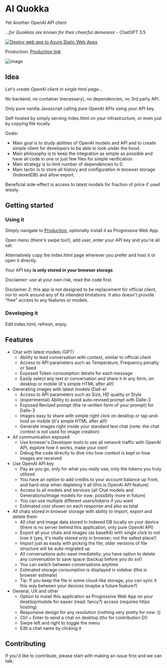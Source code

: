# AI Quokka

Yet Another OpenAI API client

_...for Quokkas are known for their cheerful demeanor_  - ChatGPT 3.5

[![Deploy web app to Azure Static Web Apps](https://github.com/LordMsz/aiquokka/actions/workflows/azure-staticwebapp.yml/badge.svg)](https://github.com/LordMsz/aiquokka/actions/workflows/azure-staticwebapp.yml)

Production: [Production link](https://gentle-river-0082c9d03.3.azurestaticapps.net/)

![image](https://github.com/LordMsz/aiquokka/assets/33070601/76afa89f-37f6-4eb2-b639-a5f4b5a88c08)

## Idea

_Let's create OpenAI client in single html page..._

No backend, no container (necessary), no dependencies, no 3rd party API.

Only pure vanilla Javascript calling pure OpenAI APIs using your API key.

Self-hosted by simply serving index.html on your infrastructure, or even just by copying file locally.

Goals:

- Main goal is to study abilities of OpenAI models and API and to create simple client for developers to be able to look under the hood.
- Main philosophy is to keep the integration as simple as possible and have all code in one or just few files for simple verification.
- Main strategy is to limit number of dependencies to 0.
- Main tactic is to store all history and configuration in browser storage (IndexedDB) and allow export.

Beneficial side-effect is access to latest models for fraction of price if used wisely.

## Getting started

### Using it

Simply navigate to [Production](https://gentle-river-0082c9d03.3.azurestaticapps.net/), optionally install it as Progressive Web App.

Open menu (there's swipe too!), add user, enter your API key and you're all set.


Alternatively copy the index.html page wherever you prefer and host it or open it directly.


Your API key **is only stored in your browser storage**.

Disclaimer: use at your own risk, read the code first.

Disclaimer 2: this app is not designed to be replacement for official client, nor to work around any of its intended limitations. It also doesn't provide "free" access to any features or models.

### Developing it

Edit index.html, refresh, enjoy.

## Features

- Chat with latest models (GPT)
  - Ability to lead conversation with context, similar to official client
  - Access to API parameters such as Temperature, Frequency penalty or Seed
  - Exposed Token consumption details for each message
  - Easily select any text or conversation and share it in any form, on desktop or mobile (it's simple HTML after all!)
- Generating images with latest models (Dall-e)
  - Access to API parameters such as Size, HD quality or Style
  - (experimental) Ability to avoid auto-revised prompt with Dalle-3
  - Exposed Revised prompt (the re-written form of your prompt) for Dalle-3
  - Images easy to share with simple right click on desktop or tap-and-hold on mobile (it's simple HTML after all!)
  - Generate images right inside your standard text chat (note: the chat context is not used for image creation)
- All communication exposed
  - Use browser's Developer tools to see all network traffic with OpenAI API, explore how it works, make your own!
  - Debug the code directly to dive into how context is kept or how images are received
- Use OpenAI API key
  - Pay as you go, only for what you really use, only the tokens you truly utilized
  - You have an option to add credits to your account balance up front, and hard-stop when depleting it all (this is OpenAI API feature)
  - Access to all models and services (all Chat models and Generations/Image models for now; possiblty more in future)
  - You can use multiple different users/tokens if you want
  - Estimated cost shown on each response and also as total
- All chats stored in browser storage with ability to import, export and delete them
  - All chat and image data stored in Indexed DB locally on your device (there is no server behind this application, only pure OpenAI API)
  - Export all your chats and images (as base64) with single click to not lose it (yes, it's really stored only in browser; not the safest place!)
  - Import just as easily with picking the file; older versions of file structure will be auto-migrated up
  - All conversations auto-save imediatelly; you have option to delete any conversation to save space (backup before you do so!)
  - You can switch between conversations anytime
  - Estimated storage consumption is displayed in sidebar (this is browser estimate)
  - Tip: If you keep the file in some cloud-like storage, you can sync it this way between your devices (maybe a future feature?)
- General, UX and other
  - Option to install this application as Progressive Web App on your desktop/mobile for easier (read: fancy?) access (requires https hosting)
  - Responsive design for any resolution (nothing very pretty for now :))
  - Ctrl + Enter to send a chat on desktop (thx for contribution D!)
  - Swipe left and right to toggle the menu
  - Edit a chat name by clicking it

## Contributing

If you'd like to contribute, please start with making an issue first and we can talk.